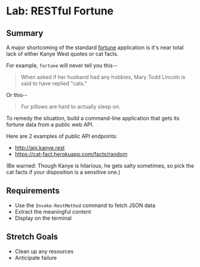 # Lab: RESTful Fortune

## Summary
A major shortcoming of the standard [fortune](https://en.wikipedia.org/wiki/Fortune_(Unix))
application is it's near total lack of either Kanye West 
quotes _or_ cat facts.

For example, `fortune` will never tell you this--
> When asked if her husband had any hobbies, Mary Todd 
> Lincoln is said to have replied "cats."

Or this--
> Fur pillows are hard to actually sleep on.


To remedy the situation, build a command-line application
that gets its fortune data from a public web API.  

Here are 2 examples of public API endpoints:
* http://api.kanye.rest
* https://cat-fact.herokuapp.com/facts/random

(Be warned: Though Kanye is hilarious, he gets salty 
sometimes, so pick the cat facts if your disposition
is a sensitive one.)


## Requirements
* Use the `Invoke-RestMethod` command to fetch JSON data
* Extract the meaningful content 
* Display on the terminal


## Stretch Goals
* Clean up any resources
* Anticipate failure







